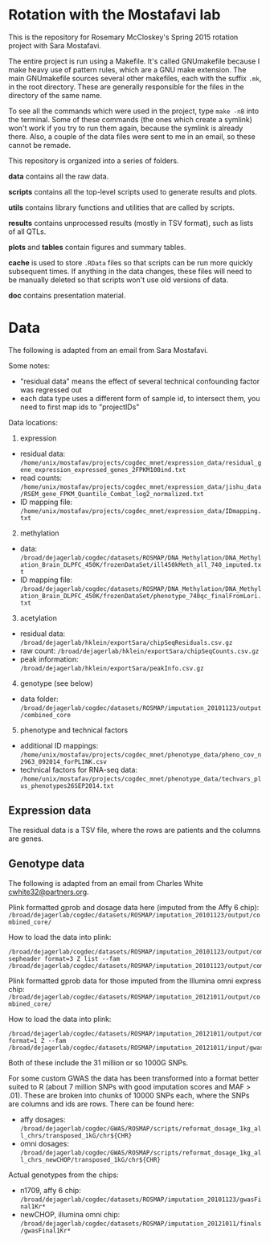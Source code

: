 Rotation with the Mostafavi lab
===============================

This is the repository for Rosemary McCloskey's Spring 2015 rotation project
with Sara Mostafavi.

The entire project is run using a Makefile. It's called GNUmakefile because I
make heavy use of pattern rules, which are a GNU make extension. The main
GNUmakefile sources several other makefiles, each with the suffix `.mk`, in the
root directory. These are generally responsible for the files in the directory
of the same name.

To see all the commands which were used in the project, type `make -nB` into
the terminal. Some of these commands (the ones which create a symlink) won't
work if you try to run them again, because the symlink is already there. Also,
a couple of the data files were sent to me in an email, so these cannot be
remade.

This repository is organized into a series of folders.

__data__ contains all the raw data.

__scripts__ contains all the top-level scripts used to generate results and
plots.

__utils__ contains library functions and utilities that are called by scripts.

__results__ contains unprocessed results (mostly in TSV format), such as lists
of all QTLs.

__plots__ and __tables__ contain figures and summary tables.

__cache__ is used to store `.RData` files so that scripts can be run more
quickly subsequent times. If anything in the data changes, these files will
need to be manually deleted so that scripts won't use old versions of data.

__doc__ contains presentation material.

Data
====

The following is adapted from an email from Sara Mostafavi.

Some notes:

- "residual data" means the effect of several technical confounding factor was
  regressed out
- each data type uses a different form of sample id, to intersect them, you
  need to first map ids to "projectIDs"

Data locations:

1. expression
  - residual data: `/home/unix/mostafav/projects/cogdec_mnet/expression_data/residual_gene_expression_expressed_genes_2FPKM100ind.txt`
  - read counts: `/home/unix/mostafav/projects/cogdec_mnet/expression_data/jishu_data/RSEM_gene_FPKM_Quantile_Combat_log2_normalized.txt`
  - ID mapping file: `/home/unix/mostafav/projects/cogdec_mnet/expression_data/IDmapping.txt`
2. methylation
  - data: `/broad/dejagerlab/cogdec/datasets/ROSMAP/DNA_Methylation/DNA_Methylation_Brain_DLPFC_450K/frozenDataSet/ill450kMeth_all_740_imputed.txt`
  - ID mapping file: `/broad/dejagerlab/cogdec/datasets/ROSMAP/DNA_Methylation/DNA_Methylation_Brain_DLPFC_450K/frozenDataSet/phenotype_740qc_finalFromLori.txt`
3. acetylation
  - residual data: `/broad/dejagerlab/hklein/exportSara/chipSeqResiduals.csv.gz`
  - raw count: `/broad/dejagerlab/hklein/exportSara/chipSeqCounts.csv.gz`
  - peak information: `/broad/dejagerlab/hklein/exportSara/peakInfo.csv.gz`
4. genotype (see below)
  - data folder: `/broad/dejagerlab/cogdec/datasets/ROSMAP/imputation_20101123/output/combined_core`
5. phenotype and technical factors
  - additional ID mappings: `/home/unix/mostafav/projects/cogdec_mnet/phenotype_data/pheno_cov_n2963_092014_forPLINK.csv`
  - technical factors for RNA-seq data: `/home/unix/mostafav/projects/cogdec_mnet/phenotype_data/techvars_plus_phenotypes26SEP2014.txt`

Expression data
---------------

The residual data is a TSV file, where the rows are patients and the columns are genes. 

Genotype data
-------------

The following is adapted from an email from Charles White
<cwhite32@partners.org>.

Plink formatted gprob and dosage data here (imputed from the Affy 6 chip): `/broad/dejagerlab/cogdec/datasets/ROSMAP/imputation_20101123/output/combined_core/`

How to load the data into plink:
```
/broad/dejagerlab/cogdec/datasets/ROSMAP/imputation_20101123/output/combined_core/chr$i.list sepheader format=3 Z list --fam /broad/dejagerlab/cogdec/datasets/ROSMAP/imputation_20101123/output/combined_core/inputALL.fam
```

Plink formatted gprob data for those imputed from the Illumina omni express chip: `/broad/dejagerlab/cogdec/datasets/ROSMAP/imputation_20121011/output/combined_core/`

How to load the data into plink:
```
/broad/dejagerlab/cogdec/datasets/ROSMAP/imputation_20121011/output/combined_core/chr$i.dosage.1.gz format=1 Z --fam /broad/dejagerlab/cogdec/datasets/ROSMAP/imputation_20121011/input/gwasFinal1Kr_1_chr$i.fam
```

Both of these include the 31 million or so 1000G SNPs.

For some custom GWAS the data has been transformed into a format better suited
to R (about 7 million SNPs with good imputation scores and MAF > .01). These
are broken into chunks of 10000 SNPs each, where the SNPs are columns and ids
are rows. There can be found here:

- affy dosages: `/broad/dejagerlab/cogdec/GWAS/ROSMAP/scripts/reformat_dosage_1kg_all_chrs/transposed_1kG/chr${CHR}`
- omni dosages: `/broad/dejagerlab/cogdec/GWAS/ROSMAP/scripts/reformat_dosage_1kg_all_chrs_newCHOP/transposed_1kG/chr${CHR}`

Actual genotypes from the chips:

- n1709, affy 6 chip: `/broad/dejagerlab/cogdec/datasets/ROSMAP/imputation_20101123/gwasFinal1Kr*`
- newCHOP, illumina omni chip: `/broad/dejagerlab/cogdec/datasets/ROSMAP/imputation_20121011/finals/gwasFinal1Kr*`
